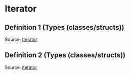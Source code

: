 # Iterator

## Definition 1 (Types (classes/structs))

Source: [Iterator](../../../csrc/parallel_type_bitmap.h#L45)

## Definition 2 (Types (classes/structs))

Source: [iterator](../../../csrc/utils.h#L661)

